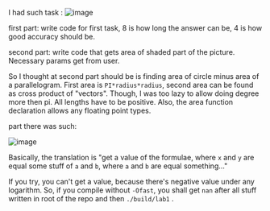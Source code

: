 I had such task : 
![image](https://user-images.githubusercontent.com/58738099/235254795-e7fa9511-5edf-43dc-a237-d6b7e4d73d2b.png)

first part: write code for first task, 8 is how long the answer can be, 4 is how good accuracy should be.

second part: write code that gets area of shaded part of the picture. Necessary params get from user.

So I thought at second part should be is finding area of circle minus area of a parallelogram. First area is `PI*radius*radius`, second area can be found as cross product of "vectors". Though, I was too lazy to allow doing degree more then pi. All lengths have to be positive. Also, the area function declaration allows any floating point types.

part there was such:

![image](https://user-images.githubusercontent.com/58738099/235260452-b0f504af-8716-4c0d-8c26-b37b3bb5d7f5.png)

Basically, the translation is "get a value of the formulae, where `x` and `y` are equal some stuff of `a` and `b`, where `a` and `b` are equal something..."

If you try, you can't get a value, because there's negative value under any logarithm. So, if you compile without `-Ofast`, you shall get `nan` after all stuff written in root of the repo and then `./build/lab1` .
